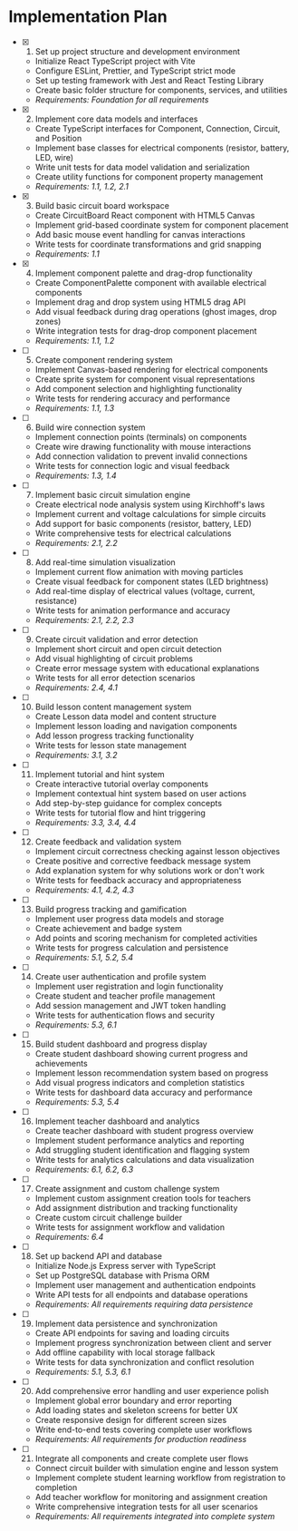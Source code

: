 # Implementation Plan

- [x] 1. Set up project structure and development environment
  - Initialize React TypeScript project with Vite
  - Configure ESLint, Prettier, and TypeScript strict mode
  - Set up testing framework with Jest and React Testing Library
  - Create basic folder structure for components, services, and utilities
  - _Requirements: Foundation for all requirements_

- [x] 2. Implement core data models and interfaces
  - Create TypeScript interfaces for Component, Connection, Circuit, and Position
  - Implement base classes for electrical components (resistor, battery, LED, wire)
  - Write unit tests for data model validation and serialization
  - Create utility functions for component property management
  - _Requirements: 1.1, 1.2, 2.1_

- [x] 3. Build basic circuit board workspace
  - Create CircuitBoard React component with HTML5 Canvas
  - Implement grid-based coordinate system for component placement
  - Add basic mouse event handling for canvas interactions
  - Write tests for coordinate transformations and grid snapping
  - _Requirements: 1.1_

- [x] 4. Implement component palette and drag-drop functionality
  - Create ComponentPalette component with available electrical components
  - Implement drag and drop system using HTML5 drag API
  - Add visual feedback during drag operations (ghost images, drop zones)
  - Write integration tests for drag-drop component placement
  - _Requirements: 1.1, 1.2_

- [ ] 5. Create component rendering system
  - Implement Canvas-based rendering for electrical components
  - Create sprite system for component visual representations
  - Add component selection and highlighting functionality
  - Write tests for rendering accuracy and performance
  - _Requirements: 1.1, 1.3_

- [ ] 6. Build wire connection system
  - Implement connection points (terminals) on components
  - Create wire drawing functionality with mouse interactions
  - Add connection validation to prevent invalid connections
  - Write tests for connection logic and visual feedback
  - _Requirements: 1.3, 1.4_

- [ ] 7. Implement basic circuit simulation engine
  - Create electrical node analysis system using Kirchhoff's laws
  - Implement current and voltage calculations for simple circuits
  - Add support for basic components (resistor, battery, LED)
  - Write comprehensive tests for electrical calculations
  - _Requirements: 2.1, 2.2_

- [ ] 8. Add real-time simulation visualization
  - Implement current flow animation with moving particles
  - Create visual feedback for component states (LED brightness)
  - Add real-time display of electrical values (voltage, current, resistance)
  - Write tests for animation performance and accuracy
  - _Requirements: 2.1, 2.2, 2.3_

- [ ] 9. Create circuit validation and error detection
  - Implement short circuit and open circuit detection
  - Add visual highlighting of circuit problems
  - Create error message system with educational explanations
  - Write tests for all error detection scenarios
  - _Requirements: 2.4, 4.1_

- [ ] 10. Build lesson content management system
  - Create Lesson data model and content structure
  - Implement lesson loading and navigation components
  - Add lesson progress tracking functionality
  - Write tests for lesson state management
  - _Requirements: 3.1, 3.2_

- [ ] 11. Implement tutorial and hint system
  - Create interactive tutorial overlay components
  - Implement contextual hint system based on user actions
  - Add step-by-step guidance for complex concepts
  - Write tests for tutorial flow and hint triggering
  - _Requirements: 3.3, 3.4, 4.4_

- [ ] 12. Create feedback and validation system
  - Implement circuit correctness checking against lesson objectives
  - Create positive and corrective feedback message system
  - Add explanation system for why solutions work or don't work
  - Write tests for feedback accuracy and appropriateness
  - _Requirements: 4.1, 4.2, 4.3_

- [ ] 13. Build progress tracking and gamification
  - Implement user progress data models and storage
  - Create achievement and badge system
  - Add points and scoring mechanism for completed activities
  - Write tests for progress calculation and persistence
  - _Requirements: 5.1, 5.2, 5.4_

- [ ] 14. Create user authentication and profile system
  - Implement user registration and login functionality
  - Create student and teacher profile management
  - Add session management and JWT token handling
  - Write tests for authentication flows and security
  - _Requirements: 5.3, 6.1_

- [ ] 15. Build student dashboard and progress display
  - Create student dashboard showing current progress and achievements
  - Implement lesson recommendation system based on progress
  - Add visual progress indicators and completion statistics
  - Write tests for dashboard data accuracy and performance
  - _Requirements: 5.3, 5.4_

- [ ] 16. Implement teacher dashboard and analytics
  - Create teacher dashboard with student progress overview
  - Implement student performance analytics and reporting
  - Add struggling student identification and flagging system
  - Write tests for analytics calculations and data visualization
  - _Requirements: 6.1, 6.2, 6.3_

- [ ] 17. Create assignment and custom challenge system
  - Implement custom assignment creation tools for teachers
  - Add assignment distribution and tracking functionality
  - Create custom circuit challenge builder
  - Write tests for assignment workflow and validation
  - _Requirements: 6.4_

- [ ] 18. Set up backend API and database
  - Initialize Node.js Express server with TypeScript
  - Set up PostgreSQL database with Prisma ORM
  - Implement user management and authentication endpoints
  - Write API tests for all endpoints and database operations
  - _Requirements: All requirements requiring data persistence_

- [ ] 19. Implement data persistence and synchronization
  - Create API endpoints for saving and loading circuits
  - Implement progress synchronization between client and server
  - Add offline capability with local storage fallback
  - Write tests for data synchronization and conflict resolution
  - _Requirements: 5.1, 5.3, 6.1_

- [ ] 20. Add comprehensive error handling and user experience polish
  - Implement global error boundary and error reporting
  - Add loading states and skeleton screens for better UX
  - Create responsive design for different screen sizes
  - Write end-to-end tests covering complete user workflows
  - _Requirements: All requirements for production readiness_

- [ ] 21. Integrate all components and create complete user flows
  - Connect circuit builder with simulation engine and lesson system
  - Implement complete student learning workflow from registration to completion
  - Add teacher workflow for monitoring and assignment creation
  - Write comprehensive integration tests for all user scenarios
  - _Requirements: All requirements integrated into complete system_